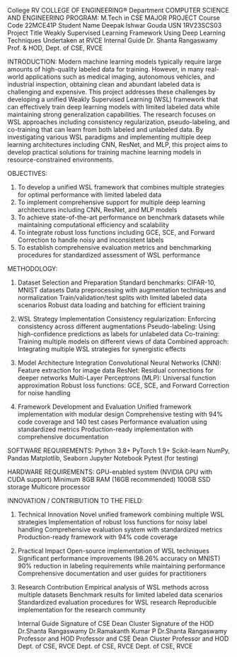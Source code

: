 College
RV COLLEGE OF ENGINEERING®
Department
COMPUTER SCIENCE AND ENGINEERING
PROGRAM: M.Tech in
CSE
MAJOR PROJECT
Course Code
22MCE41P
Student Name
Deepak Ishwar Gouda
USN
1RV23SCS03
Project Title
Weakly Supervised Learning Framework Using Deep Learning Techniques
Undertaken at
RVCE
Internal Guide
 Dr. Shanta Rangaswamy
Prof. & HOD, Dept. of CSE, RVCE

INTRODUCTION:
Modern machine learning models typically require large amounts of high-quality labeled data for training. However, in many real-world applications such as medical imaging, autonomous vehicles, and industrial inspection, obtaining clean and abundant labeled data is challenging and expensive. This project addresses these challenges by developing a unified Weakly Supervised Learning (WSL) framework that can effectively train deep learning models with limited labeled data while maintaining strong generalization capabilities. The research focuses on WSL approaches including consistency regularization, pseudo-labeling, and co-training that can learn from both labeled and unlabeled data. By investigating various WSL paradigms and implementing multiple deep learning architectures including CNN, ResNet, and MLP, this project aims to develop practical solutions for training machine learning models in resource-constrained environments. 

OBJECTIVES:

1. To develop a unified WSL framework that combines multiple strategies for optimal performance with limited labeled data
2. To implement comprehensive support for multiple deep learning architectures including CNN, ResNet, and MLP models
3. To achieve state-of-the-art performance on benchmark datasets while maintaining computational efficiency and scalability
4. To integrate robust loss functions including GCE, SCE, and Forward Correction to handle noisy and inconsistent labels
5. To establish comprehensive evaluation metrics and benchmarking procedures for standardized assessment of WSL performance

METHODOLOGY:

1. Dataset Selection and Preparation
    Standard benchmarks: CIFAR-10, MNIST datasets
    Data preprocessing with augmentation techniques and normalization
    Train/validation/test splits with limited labeled data scenarios
    Robust data loading and batching for efficient training

2. WSL Strategy Implementation
    Consistency regularization: Enforcing consistency across different augmentations
    Pseudo-labeling: Using high-confidence predictions as labels for unlabeled data
    Co-training: Training multiple models on different views of data
    Combined approach: Integrating multiple WSL strategies for synergistic effects

3. Model Architecture Integration
    Convolutional Neural Networks (CNN): Feature extraction for image data
    ResNet: Residual connections for deeper networks
    Multi-Layer Perceptrons (MLP): Universal function approximation
    Robust loss functions: GCE, SCE, and Forward Correction for noise handling

4. Framework Development and Evaluation
    Unified framework implementation with modular design
    Comprehensive testing with 94% code coverage and 140 test cases
    Performance evaluation using standardized metrics
    Production-ready implementation with comprehensive documentation

SOFTWARE REQUIREMENTS:
 Python 3.8+
 PyTorch 1.9+
 Scikit-learn
 NumPy, Pandas
 Matplotlib, Seaborn
 Jupyter Notebook
 Pytest (for testing)

HARDWARE REQUIREMENTS:
 GPU-enabled system (NVIDIA GPU with CUDA support)
 Minimum 8GB RAM (16GB recommended)
 100GB SSD storage
 Multicore processor

INNOVATION / CONTRIBUTION TO THE FIELD:
1. Technical Innovation
    Novel unified framework combining multiple WSL strategies
    Implementation of robust loss functions for noisy label handling
    Comprehensive evaluation system with standardized metrics
    Production-ready framework with 94% code coverage

2. Practical Impact
    Open-source implementation of WSL techniques
    Significant performance improvements (98.26% accuracy on MNIST)
    90% reduction in labeling requirements while maintaining performance
    Comprehensive documentation and user guides for practitioners

3. Research Contribution
    Empirical analysis of WSL methods across multiple datasets
    Benchmark results for limited labeled data scenarios
    Standardized evaluation procedures for WSL research
    Reproducible implementation for the research community



     Internal Guide                                   Signature of CSE Dean Cluster                            Signature of the HOD
Dr.Shanta Rangaswamy                        Dr.Ramakanth Kumar P                                 Dr.Shanta Rangaswamy
  Professor and HOD	                  Professor and CSE Dean Cluster                               Professor and HOD
  Dept. of CSE, RVCE                                    Dept. of CSE, RVCE                                          Dept. of CSE, RVCE        
